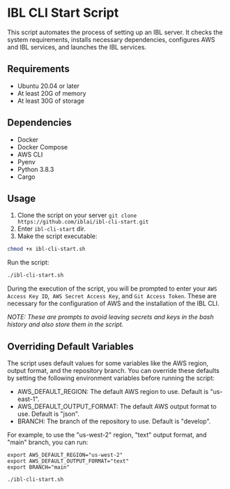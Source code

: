 # IBL CLI Start Script

This script automates the process of setting up an IBL server. It checks the system requirements, installs necessary dependencies, configures AWS and IBL services, and launches the IBL services.

## Requirements

- Ubuntu 20.04 or later
- At least 20G of memory
- At least 30G of storage

## Dependencies

- Docker
- Docker Compose
- AWS CLI
- Pyenv
- Python 3.8.3
- Cargo

## Usage

1. Clone the script on your server `git clone https://github.com/iblai/ibl-cli-start.git`
2. Enter `ibl-cli-start` dir.
3. Make the script executable:

```bash
chmod +x ibl-cli-start.sh
```

Run the script:
```bash
./ibl-cli-start.sh
```

During the execution of the script, you will be prompted to enter your `AWS Access Key ID`,` AWS Secret Access Key`, and `Git Access Token`. These are necessary for the configuration of AWS and the installation of the IBL CLI.

*NOTE: These are prompts to avoid leaving secrets and keys in the bash history and also store them in the script.*

## Overriding Default Variables
The script uses default values for some variables like the AWS region, output format, and the repository branch. You can override these defaults by setting the following environment variables before running the script:

- AWS_DEFAULT_REGION: The default AWS region to use. Default is "us-east-1".
- AWS_DEFAULT_OUTPUT_FORMAT: The default AWS output format to use. Default is "json".
- BRANCH: The branch of the repository to use. Default is "develop".

For example, to use the "us-west-2" region, "text" output format, and "main" branch, you can run:

```
export AWS_DEFAULT_REGION="us-west-2"
export AWS_DEFAULT_OUTPUT_FORMAT="text"
export BRANCH="main"

./ibl-cli-start.sh
```